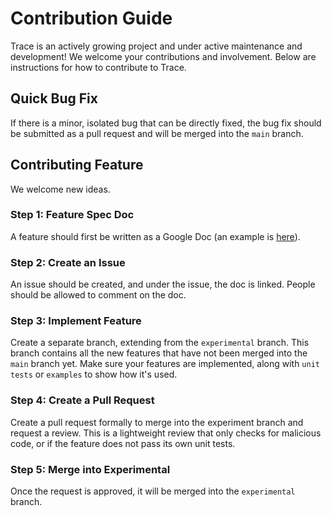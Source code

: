 # Contribution Guide

Trace is an actively growing project and under active maintenance and development! We welcome your contributions and involvement. Below are instructions for how to contribute to Trace.

## Quick Bug Fix

If there is a minor, isolated bug that can be directly fixed, the bug fix should be submitted as a pull request and will be merged into the `main` branch. 

## Contributing Feature

We welcome new ideas. 

### Step 1: Feature Spec Doc 
A feature should first be written as a Google Doc (an example is [here](https://docs.google.com/document/d/1FX1ygc8lgFpFn3ni3E2A_DCGtn505PpAM8QaAjEovsA/edit?usp=sharing)).

### Step 2: Create an Issue
An issue should be created, and under the issue, the doc is linked. People should be allowed to comment on the doc.

### Step 3: Implement Feature
Create a separate branch, extending from the `experimental` branch. This branch contains all the new features that have not been merged into the `main` branch yet. 
Make sure your features are implemented, along with `unit tests` or `examples` to show how it's used.

### Step 4: Create a Pull Request
Create a pull request formally to merge into the experiment branch and request a review. This is a lightweight review that only checks for malicious code, or if the feature does not pass its own unit tests.

### Step 5: Merge into Experimental
Once the request is approved, it will be merged into the `experimental` branch.
